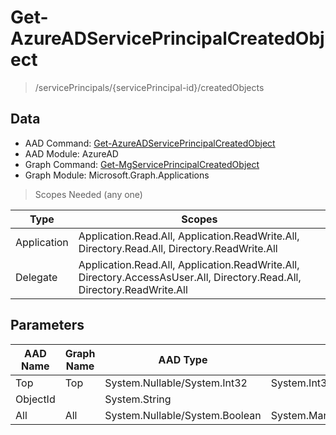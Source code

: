 # Get-AzureADServicePrincipalCreatedObject

> /servicePrincipals/{servicePrincipal-id}/createdObjects

## Data

+ AAD Command: [Get-AzureADServicePrincipalCreatedObject](https://docs.microsoft.com/en-us/powershell/module/AzureAD/Get-AzureADServicePrincipalCreatedObject)
+ AAD Module: AzureAD
+ Graph Command: [Get-MgServicePrincipalCreatedObject](https://docs.microsoft.com/en-us/powershell/module/Microsoft.Graph.Applications/Get-MgServicePrincipalCreatedObject)
+ Graph Module: Microsoft.Graph.Applications

> Scopes Needed (any one)

|Type|Scopes|
|---|---|
|Application|Application.Read.All, Application.ReadWrite.All, Directory.Read.All, Directory.ReadWrite.All|
|Delegate|Application.Read.All, Application.ReadWrite.All, Directory.AccessAsUser.All, Directory.Read.All, Directory.ReadWrite.All|

## Parameters

|AAD Name|Graph Name|AAD Type|Graph Type|Infos|
|---|---|---|---|---|
|Top|Top|System.Nullable/System.Int32|System.Int32||
|ObjectId||System.String|||
|All|All|System.Nullable/System.Boolean|System.Management.Automation.SwitchParameter||

